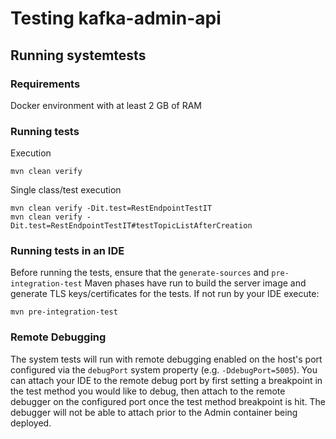 # Testing kafka-admin-api
## Running systemtests
### Requirements
Docker environment with at least 2 GB of RAM

### Running tests
Execution
```
mvn clean verify
```
Single class/test execution
```
mvn clean verify -Dit.test=RestEndpointTestIT
mvn clean verify -Dit.test=RestEndpointTestIT#testTopicListAfterCreation
```

### Running tests in an IDE
Before running the tests, ensure that the `generate-sources` and `pre-integration-test` Maven phases have run to build the server image and generate TLS keys/certificates for the tests. If not run by your IDE execute:
```
mvn pre-integration-test
```

### Remote Debugging
The system tests will run with remote debugging enabled on the host's port configured via the `debugPort` system property (e.g. `-DdebugPort=5005`). You can attach your IDE to the remote debug port by first setting a breakpoint in the test method you would like to debug, then attach to the remote debugger on the configured port once the test method breakpoint is hit. The debugger will not be able to attach prior to the Admin container being deployed.
